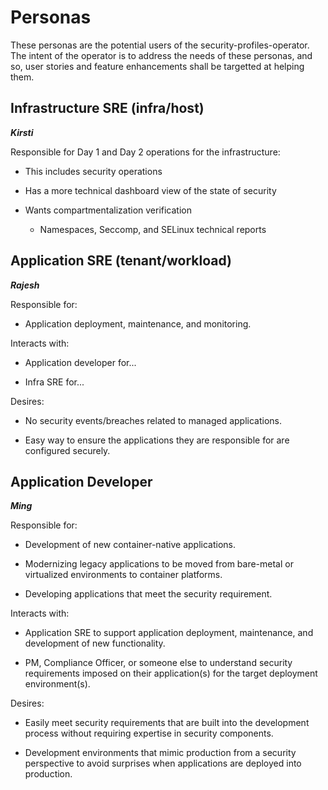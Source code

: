# Personas

These personas are the potential users of the security-profiles-operator.
The intent of the operator is to address the needs of these personas, and so,
user stories and feature enhancements shall be targetted at helping them.

## Infrastructure SRE  (infra/host)

**_Kirsti_**

Responsible for Day 1 and Day 2 operations for the infrastructure:

* This includes security operations

* Has a more technical dashboard view of the state of security

* Wants compartmentalization verification

  - Namespaces, Seccomp, and SELinux technical reports

## Application SRE  (tenant/workload)

**_Rajesh_**

Responsible for:

* Application deployment, maintenance, and monitoring.

Interacts with:

* Application developer for...

* Infra SRE for... 

Desires:

* No security events/breaches related to managed applications.

* Easy way to ensure the applications they are responsible for are configured securely.

## Application Developer

**_Ming_**

Responsible for:

* Development of new container-native applications.

* Modernizing legacy applications to be moved from bare-metal or virtualized environments to container platforms.

* Developing applications that meet the security requirement.

Interacts with:

* Application SRE to support application deployment, maintenance, and development of new functionality.

* PM, Compliance Officer, or someone else to understand security requirements imposed on their application(s) for the target deployment environment(s).

Desires:

* Easily meet security requirements that are built into the development process without requiring expertise in security components.

* Development environments that mimic production from a security perspective to avoid surprises when applications are deployed into production.
